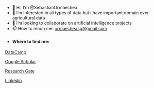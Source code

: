 - 👋 Hi, I’m @SebastianOrmaechea
- 👀 I’m interested in all types of data but i have important domain over agricultural data
- 💞️ I’m looking to collaborate on artificial intelligence projects
- 📫 How to reach me: ormaecheasg@gmail.com
- #### Where to find me:

 [DataCamp](https://www.datacamp.com/portfolio/SebastianGabrielOrmaechea)
 
 [Google Scholar](https://scholar.google.com/citations?user=0W15E9QAAAAJ&hl=es)
 
 [Research Gate](https://www.researchgate.net/profile/Sebastian-Ormaechea)
 
 [Linkedin](https://www.linkedin.com/in/ormaecheasg)

<!---
SebastianOrmaechea/SebastianOrmaechea is a ✨ special ✨ repository because its `README.md` (this file) appears on your GitHub profile.
You can click the Preview link to take a look at your changes.
--->
